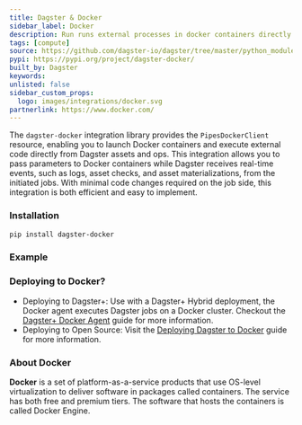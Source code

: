 ```yaml
---
title: Dagster & Docker
sidebar_label: Docker
description: Run runs external processes in docker containers directly from Dagster.
tags: [compute]
source: https://github.com/dagster-io/dagster/tree/master/python_modules/libraries/dagster-docker
pypi: https://pypi.org/project/dagster-docker/
built_by: Dagster
keywords:
unlisted: false
sidebar_custom_props:
  logo: images/integrations/docker.svg
partnerlink: https://www.docker.com/
---
```


The `dagster-docker` integration library provides the `PipesDockerClient` resource, enabling you to launch Docker containers and execute external code directly from Dagster assets and ops. This integration allows you to pass parameters to Docker containers while Dagster receives real-time events, such as logs, asset checks, and asset materializations, from the initiated jobs. With minimal code changes required on the job side, this integration is both efficient and easy to implement.

### Installation

```bash
pip install dagster-docker
```

### Example

<CodeExample path="docs_snippets/docs_snippets/integrations/docker.py" language="python" />

### Deploying to Docker?

- Deploying to Dagster+: Use with a Dagster+ Hybrid deployment, the Docker agent executes Dagster jobs on a Docker cluster. Checkout the [Dagster+ Docker Agent](https://docs.dagster.io/dagster-plus/deployment/deployment-types/hybrid/docker/) guide for more information.
- Deploying to Open Source: Visit the [Deploying Dagster to Docker](https://docs.dagster.io/guides/deploy/deployment-options/docker) guide for more information.

### About Docker

**Docker** is a set of platform-as-a-service products that use OS-level virtualization to deliver software in packages called containers. The service has both free and premium tiers. The software that hosts the containers is called Docker Engine.
